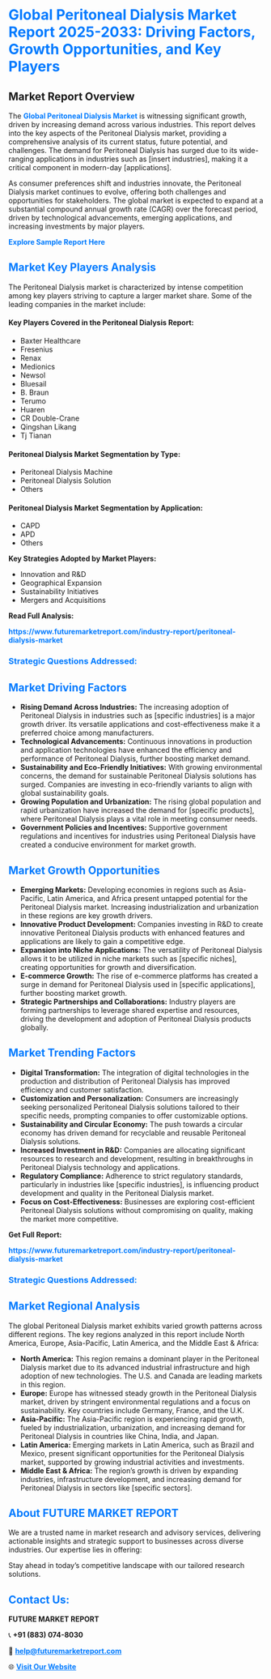 <h1 style="color: #007BFF;">Global Peritoneal Dialysis Market Report 2025-2033: Driving Factors, Growth Opportunities, and Key Players</h1>

<section id="overview">
<h2>Market Report Overview</h2>
<p>The <a href="https://www.futuremarketreport.com/industry-report/peritoneal-dialysis-market" style="color: #007BFF; text-decoration: none;"><strong>Global Peritoneal Dialysis Market</strong></a> is witnessing significant growth, driven by increasing demand across various industries. This report delves into the key aspects of the Peritoneal Dialysis market, providing a comprehensive analysis of its current status, future potential, and challenges. The demand for Peritoneal Dialysis has surged due to its wide-ranging applications in industries such as [insert industries], making it a critical component in modern-day [applications].</p>
<p>As consumer preferences shift and industries innovate, the Peritoneal Dialysis market continues to evolve, offering both challenges and opportunities for stakeholders. The global market is expected to expand at a substantial compound annual growth rate (CAGR) over the forecast period, driven by technological advancements, emerging applications, and increasing investments by major players.</p>
</section>

<section id="overview">
<p><a href="https://www.futuremarketreport.com/request-sample/reportId=61172" style="color: #007BFF; text-decoration: none;"><strong>Explore Sample Report Here</strong></a></p>
</section>

<section id="key-players">
<h2 style="color: #007BFF;">Market Key Players Analysis</h2>
<p>The Peritoneal Dialysis market is characterized by intense competition among key players striving to capture a larger market share. Some of the leading companies in the market include:</p>
<h4>Key Players Covered in the Peritoneal Dialysis Report:</h4>
<ul><li>Baxter Healthcare</li><li>Fresenius</li><li>Renax</li><li>Medionics</li><li>Newsol</li><li>Bluesail</li><li>B. Braun</li><li>Terumo</li><li>Huaren</li><li>CR Double-Crane</li><li>Qingshan Likang</li><li>Tj Tianan</li></ul>
<h4>Peritoneal Dialysis Market Segmentation by Type:</h4>
<ul><li>Peritoneal Dialysis Machine</li><li>Peritoneal Dialysis Solution</li><li>Others</li></ul>

<h4>Peritoneal Dialysis Market Segmentation by Application:</h4>
<ul><li>CAPD</li><li>APD</li><li>Others</li></ul>
<p><strong>Key Strategies Adopted by Market Players:</strong></p>
<ul>
<li>Innovation and R&D</li>
<li>Geographical Expansion</li>
<li>Sustainability Initiatives</li>
<li>Mergers and Acquisitions</li>
</ul>
</section>

<section>
<p><strong>Read Full Analysis: </strong></p><a href="https://www.futuremarketreport.com/industry-report/peritoneal-dialysis-market" style="color: #007BFF; text-decoration: none;"><strong>https://www.futuremarketreport.com/industry-report/peritoneal-dialysis-market</strong></a>
<h3 style="color: #007BFF;">Strategic Questions Addressed:</h3>
</section>

<section id="driving-factors">
<h2 style="color: #007BFF;">Market Driving Factors</h2>
<ul>
<li><strong>Rising Demand Across Industries:</strong> The increasing adoption of Peritoneal Dialysis in industries such as [specific industries] is a major growth driver. Its versatile applications and cost-effectiveness make it a preferred choice among manufacturers.</li>
<li><strong>Technological Advancements:</strong> Continuous innovations in production and application technologies have enhanced the efficiency and performance of Peritoneal Dialysis, further boosting market demand.</li>
<li><strong>Sustainability and Eco-Friendly Initiatives:</strong> With growing environmental concerns, the demand for sustainable Peritoneal Dialysis solutions has surged. Companies are investing in eco-friendly variants to align with global sustainability goals.</li>
<li><strong>Growing Population and Urbanization:</strong> The rising global population and rapid urbanization have increased the demand for [specific products], where Peritoneal Dialysis plays a vital role in meeting consumer needs.</li>
<li><strong>Government Policies and Incentives:</strong> Supportive government regulations and incentives for industries using Peritoneal Dialysis have created a conducive environment for market growth.</li>
</ul>
</section>

<section id="growth-opportunities">
<h2 style="color: #007BFF;">Market Growth Opportunities</h2>
<ul>
<li><strong>Emerging Markets:</strong> Developing economies in regions such as Asia-Pacific, Latin America, and Africa present untapped potential for the Peritoneal Dialysis market. Increasing industrialization and urbanization in these regions are key growth drivers.</li>
<li><strong>Innovative Product Development:</strong> Companies investing in R&D to create innovative Peritoneal Dialysis products with enhanced features and applications are likely to gain a competitive edge.</li>
<li><strong>Expansion into Niche Applications:</strong> The versatility of Peritoneal Dialysis allows it to be utilized in niche markets such as [specific niches], creating opportunities for growth and diversification.</li>
<li><strong>E-commerce Growth:</strong> The rise of e-commerce platforms has created a surge in demand for Peritoneal Dialysis used in [specific applications], further boosting market growth.</li>
<li><strong>Strategic Partnerships and Collaborations:</strong> Industry players are forming partnerships to leverage shared expertise and resources, driving the development and adoption of Peritoneal Dialysis products globally.</li>
</ul>
</section>

<section id="trending-factors">
<h2 style="color: #007BFF;">Market Trending Factors</h2>
<ul>
<li><strong>Digital Transformation:</strong> The integration of digital technologies in the production and distribution of Peritoneal Dialysis has improved efficiency and customer satisfaction.</li>
<li><strong>Customization and Personalization:</strong> Consumers are increasingly seeking personalized Peritoneal Dialysis solutions tailored to their specific needs, prompting companies to offer customizable options.</li>
<li><strong>Sustainability and Circular Economy:</strong> The push towards a circular economy has driven demand for recyclable and reusable Peritoneal Dialysis solutions.</li>
<li><strong>Increased Investment in R&D:</strong> Companies are allocating significant resources to research and development, resulting in breakthroughs in Peritoneal Dialysis technology and applications.</li>
<li><strong>Regulatory Compliance:</strong> Adherence to strict regulatory standards, particularly in industries like [specific industries], is influencing product development and quality in the Peritoneal Dialysis market.</li>
<li><strong>Focus on Cost-Effectiveness:</strong> Businesses are exploring cost-efficient Peritoneal Dialysis solutions without compromising on quality, making the market more competitive.</li>
</ul>
</section>

<section>
<p><strong>Get Full Report: </strong></p><a href="https://www.futuremarketreport.com/industry-report/peritoneal-dialysis-market" style="color: #007BFF; text-decoration: none;"><strong>https://www.futuremarketreport.com/industry-report/peritoneal-dialysis-market</strong></a>
<h3 style="color: #007BFF;">Strategic Questions Addressed:</h3>
</section>


<section id="regional-analysis">
<h2 style="color: #007BFF;">Market Regional Analysis</h2>
<p>The global Peritoneal Dialysis market exhibits varied growth patterns across different regions. The key regions analyzed in this report include North America, Europe, Asia-Pacific, Latin America, and the Middle East & Africa:</p>
<ul>
<li><strong>North America:</strong> This region remains a dominant player in the Peritoneal Dialysis market due to its advanced industrial infrastructure and high adoption of new technologies. The U.S. and Canada are leading markets in this region.</li>
<li><strong>Europe:</strong> Europe has witnessed steady growth in the Peritoneal Dialysis market, driven by stringent environmental regulations and a focus on sustainability. Key countries include Germany, France, and the U.K.</li>
<li><strong>Asia-Pacific:</strong> The Asia-Pacific region is experiencing rapid growth, fueled by industrialization, urbanization, and increasing demand for Peritoneal Dialysis in countries like China, India, and Japan.</li>
<li><strong>Latin America:</strong> Emerging markets in Latin America, such as Brazil and Mexico, present significant opportunities for the Peritoneal Dialysis market, supported by growing industrial activities and investments.</li>
<li><strong>Middle East & Africa:</strong> The region’s growth is driven by expanding industries, infrastructure development, and increasing demand for Peritoneal Dialysis in sectors like [specific sectors].</li>
</ul>
</section>

<footer>
<h2 style="color: #007BFF;">About FUTURE MARKET REPORT</h2>
<p>We are a trusted name in market research and advisory services, delivering actionable insights and strategic support to businesses across diverse industries. Our expertise lies in offering:</p>

<p>Stay ahead in today’s competitive landscape with our tailored research solutions.</p>

<h2 style="color: #007BFF;">Contact Us:</h2>
<p><strong>FUTURE MARKET REPORT</strong></p>
<p>📞 <strong>+91 (883) 074-8030</strong></p>
<p>📧 <strong><a href="mailto:help@futuremarketreport.com" style="color: #007BFF;">help@futuremarketreport.com</a></strong></p>
<p>🌐 <strong><a href="https://www.futuremarketreport.com/" style="color: #007BFF;">Visit Our Website</a></strong></p>
</footer>